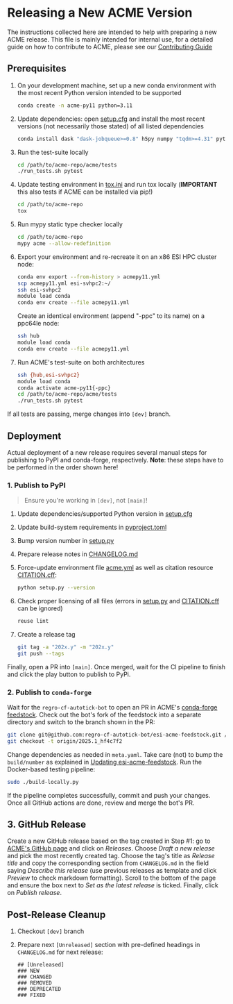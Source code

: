 <!--
Copyright (c) 2025 Ernst Strüngmann Institute (ESI) for Neuroscience
in Cooperation with Max Planck Society
SPDX-License-Identifier: CC-BY-NC-SA-1.0
-->

# Releasing a New ACME Version

The instructions collected here are intended to help with preparing a
new ACME release. This file is mainly intended for internal use, for a
detailed guide on how to contribute to ACME, please see our
[Contributing Guide](https://esi-acme.readthedocs.io/en/latest/contributing.html)

## Prerequisites

1. On your development machine, set up a new conda environment with the
   most recent Python version intended to be supported

   ```bash
   conda create -n acme-py11 python=3.11
   ```

1. Update dependencies: open [setup.cfg](./setup.cfg) and install the
   most recent versions (not necessarily those stated) of all listed dependencies

   ```bash
   conda install dask "dask-jobqueue>=0.8" h5py numpy "tqdm>=4.31" pytest-cov ipdb ipython mypy "scipy>= 1.5,<2.0" tox
   ```

1. Run the test-suite locally

   ```bash
   cd /path/to/acme-repo/acme/tests
   ./run_tests.sh pytest
   ```

1. Update testing environment in [tox.ini](./tox.ini) and run tox locally
   (**IMPORTANT** this also tests if ACME can be installed via pip!)

   ```bash
   cd /path/to/acme-repo
   tox
   ```

1. Run mypy static type checker locally

   ```bash
   cd /path/to/acme-repo
   mypy acme --allow-redefinition
   ```

1. Export your environment and re-recreate it on an x86 ESI HPC cluster node:

   ```bash
   conda env export --from-history > acmepy11.yml
   scp acmepy11.yml esi-svhpc2:~/
   ssh esi-svhpc2
   module load conda
   conda env create --file acmepy11.yml
   ```

   Create an identical environment (append "-ppc" to its name) on a ppc64le
   node:

   ```bash
   ssh hub
   module load conda
   conda env create --file acmepy11.yml
   ```

1. Run ACME's test-suite on both architectures

   ```bash
   ssh {hub,esi-svhpc2}
   module load conda
   conda activate acme-py11{-ppc}
   cd /path/to/acme-repo/acme/tests
   ./run_tests.sh pytest
   ```

If all tests are passing, merge changes into ``[dev]`` branch.

## Deployment

Actual deployment of a new release requires several manual steps for publishing 
to PyPI and conda-forge, respectively. **Note**: these steps have to be performed
in the order shown here!

### 1. Publish to PyPI

> Ensure you're working in ``[dev]``, not ``[main]``!

1. Update dependencies/supported Python version in [setup.cfg](./setup.cfg)
1. Update build-system requirements in [pyproject.toml](./pyproject.toml)
1. Bump version number in [setup.py](./setup.py)
1. Prepare release notes in [CHANGELOG.md](./CHANGELOG.md)
1. Force-update environment file [acme.yml](./acme.yml) as well as citation
   resource [CITATION.cff](./CITATION.cff):

   ```bash
   python setup.py --version
   ```

1. Check proper licensing of all files (errors in [setup.py](./setup.py)
   and [CITATION.cff](./CITATION.cff) can be ignored)

   ```bash
   reuse lint
   ```

1. Create a release tag

   ```bash
   git tag -a "202x.y" -m "202x.y"
   git push --tags
   ```

Finally, open a PR into ``[main]``. Once merged, wait for the CI pipeline
to finish and click the play button to publish to PyPi. 

### 2. Publish to `conda-forge`

Wait for the `regro-cf-autotick-bot` to open an PR in ACME's 
[conda-forge feedstock](https://github.com/conda-forge/esi-acme-feedstock).
Check out the bot's fork of the feedstock into a separate directory and 
switch to the branch shown in the PR:

```bash 
git clone git@github.com:regro-cf-autotick-bot/esi-acme-feedstock.git /path/to/bot-forge/
git checkout -t origin/2025.1_hf4c7f2
```
Change dependencies as needed in `meta.yaml`. Take care (not) to bump
the `build/number` as explained in
[Updating esi-acme-feedstock](https://github.com/conda-forge/esi-acme-feedstock#updating-esi-acme-feedstock).
Run the Docker-based testing pipeline:

```bash
sudo ./build-locally.py
```

If the pipeline completes successfully, commit and push your changes. Once all 
GitHub actions are done, review and merge the bot's PR. 

## 3. GitHub Release

Create a new GitHub release based on the tag created in Step #1: go to 
[ACME's GitHub page](https://github.com/esi-neuroscience/acme) and click on 
*Releases*. Choose *Draft a new release* and pick the most recently created tag. 
Choose the tag's title as *Release title* and copy the corresponding section from 
`CHANGELOG.md` in the field saying *Describe this release* (use previous releases 
as template and click *Preview* to check markdown formatting). Scroll to the 
bottom of the page and ensure the box next to *Set as the latest release* is 
ticked. Finally, click on *Publish release*. 

## Post-Release Cleanup

1. Checkout ``[dev]`` branch
1. Prepare next `[Unreleased]` section with pre-defined headings in
   `CHANGELOG.md` for next release:

   ```text
   ## [Unreleased]
   ### NEW
   ### CHANGED
   ### REMOVED
   ### DEPRECATED
   ### FIXED
   ```
